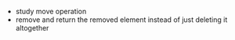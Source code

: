 - study move operation
- remove and return the removed element instead of just deleting it altogether